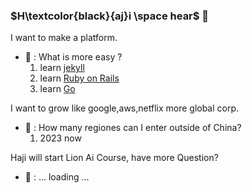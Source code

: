 ### $H\textcolor{black}{aj}i \space hear$ 👋

I want to make a platform.

- 💬 : What is more easy ? <!-- mime -->
  1. learn [jekyll](https://jekyllrb.com/)
  2. learn [Ruby on Rails](https://rubyonrails.org/)
  3. learn [Go](https://go.dev/)

I want to grow like google,aws,netflix more global corp.

- 💬 : How many regiones can I enter outside of China?
  1. 2023 now

Haji will start Lion Ai Course, have more Question?
- 💬 : ... loading ...
